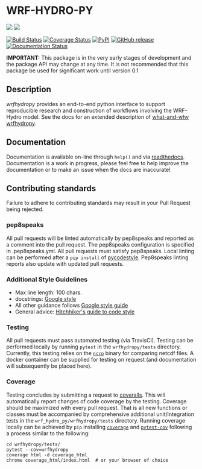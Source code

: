 # WRF-HYDRO-PY
![](https://ral.ucar.edu/sites/default/files/public/wrf_hydro_symbol_logo_2017_09_150pxby63px.png) ![](https://www.python.org/static/community_logos/python-powered-w-140x56.png)

[![Build Status](https://github.com/NCAR/wrf_hydro_py/actions/workflows/ci.yaml/badge.svg)](https://github.com/NCAR/wrf_hydro_py/actions)
[![Coverage Status](https://coveralls.io/repos/github/NCAR/wrf_hydro_py/badge.svg?branch=main&service=github)](https://coveralls.io/github/NCAR/wrf_hydro_py?branch=main)
[![PyPI](https://img.shields.io/pypi/v/wrfhydropy.svg)](https://pypi.python.org/pypi/wrfhydropy)
[![GitHub release](https://img.shields.io/github/release/NCAR/wrf_hydro_py.svg)](https://github.com/NCAR/wrf_hydro_py/releases/latest)
[![Documentation Status](https://readthedocs.org/projects/wrfhydropy/badge/?version=latest)](https://wrfhydropy.readthedocs.io/en/latest/?badge=latest)

**IMPORTANT:** This package is in the very early stages of development and the package API may change at any time. It is not recommended that this package be used for significant work until version 0.1

## Description
*wrfhydropy* provides an end-to-end python interface to support reproducible research and construction of workflows involving the
WRF-Hydro model. See the docs for an extended description of [what-and-why wrfhydropy](https://wrfhydropy.readthedocs.io/en/latest/what-and-why.html).

## Documentation
Documentation is available on-line through `help()` and via [readthedocs](https://wrfhydropy.readthedocs.io/en/latest/index.html). Documentation is a work in progress, please feel free to help improve the documentation or to make an issue when the docs are inaccurate!

## Contributing standards
Failure to adhere to contributing standards may result in your Pull Request being rejected.

### pep8speaks
All pull requests will be linted automatically by pep8speaks and reported as a comment into the pull request. The pep8speaks configuration is specified in .pep8speaks.yml. All pull requests must satisfy pep8speaks.
Local linting can be performed after a `pip install` of [pycodestyle](https://github.com/PyCQA/pycodestyle). Pep8speaks linting reports also update with updated pull requests.

### Additional Style Guidelines
* Max line length: 100 chars.
* docstrings: [Google style](http://sphinxcontrib-napoleon.readthedocs.io/en/latest/example_google.html)
* All other guidance follows [Google style guide](https://google.github.io/styleguide/pyguide.html)
* General advice: [Hitchhiker's guide to code style](https://goo.gl/hqbW4r)

### Testing
All pull requests must pass automated testing (via TravisCI). Testing can be performed locally by running `pytest` in the `wrfhydropy/tests` directory. Currently, this testing relies on the [`nccp`](https://gitlab.com/remikz/nccmp) binary for comparing netcdf files. A docker container can be supplied for testing on request (and documentation will subsequently be placed here).

### Coverage
Testing concludes by submitting a request to [coveralls](https://coveralls.io/). This will automatically report changes of code coverage by the testing. Coverage should be maximized with every pull request. That is all new functions or classes must be accompanied by comprehensive additional unit/integration tests in the `wrf_hydro_py/wrfhydropy/tests` directory. Running coverage locally can be achieved by `pip` installing [`coverage`](https://pypi.org/project/coverage/) and [`pytest-cov`](https://pypi.org/project/pytest-cov/) following a process similar to the following:
```
cd wrfhydropy/tests/
pytest --cov=wrfhydropy
coverage html -d coverage_html
chrome coverage_html/index.html  # or your browser of choice
```
